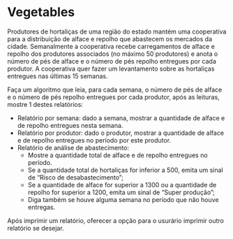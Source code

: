 # Vegetables

Produtores de hortaliças de uma região do estado mantém uma cooperativa para a distribuição de
alface e repolho que abastecem os mercados da cidade. Semanalmente a cooperativa recebe
carregamentos de alface e repolho dos produtores associados (no máximo 50 produtores) e anota
o número de pés de alface e o número de pés repolho entregues por cada produtor. A cooperativa
quer fazer um levantamento sobre as hortaliças entregues nas últimas 15 semanas.

Faça um algoritmo que leia, para cada semana, o número de pés de alface e o número de pés
repolho entregues por cada produtor, após as leituras, mostre 1 destes relatórios:

- Relatório por semana: dado a semana, mostrar a quantidade de alface e de repolho entregues
nesta semana.
- Relatório por produtor: dado o produtor, mostrar a quantidade de alface e de repolho entregues
no período por este produtor.
- Relatório de análise de abastecimento:
  - Mostre a quantidade total de alface e de repolho entregues no período.
  - Se a quantidade total de hortaliças for inferior a 500, emita um sinal de “Risco de
  desabastecimento”;
  - Se a quantidade de alface for superior a 1300 ou a quantidade de repolho for superior a 1200,
  emita um sinal de “Super produção”;
  - Diga também se houve alguma semana no período que não houve entregas.

Após imprimir um relatório, oferecer a opção para o usurário imprimir outro relatório se desejar.
